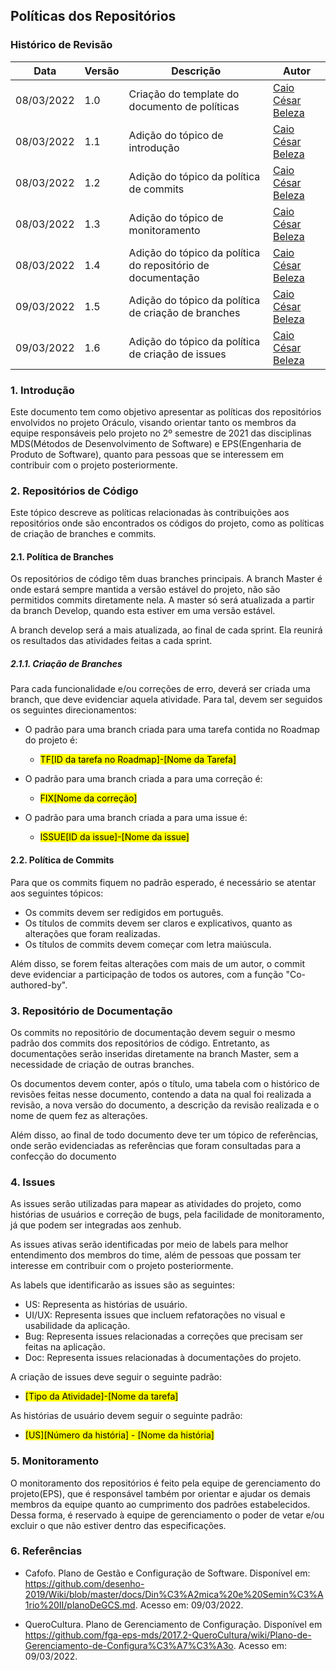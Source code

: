 ## Políticas dos Repositórios

### Histórico de Revisão

|Data|Versão|Descrição|Autor|
|--|--|--|--|
|08/03/2022|1.0| Criação do template do documento de políticas|[Caio César Beleza](github.com/Caiocbeleza)|
|08/03/2022|1.1| Adição do tópico de introdução | [Caio César Beleza](github.com/Caiocbeleza)|
|08/03/2022|1.2| Adição do tópico da política de commits | [Caio César Beleza](github.com/Caiocbeleza)|
|08/03/2022|1.3| Adição do tópico de monitoramento | [Caio César Beleza](github.com/Caiocbeleza)|
|08/03/2022|1.4| Adição do tópico da política do repositório de documentação | [Caio César Beleza](github.com/Caiocbeleza)|
|09/03/2022|1.5| Adição do tópico da política de criação de branches | [Caio César Beleza](github.com/Caiocbeleza)|
|09/03/2022|1.6| Adição do tópico da política de criação de issues | [Caio César Beleza](github.com/Caiocbeleza)|




### 1. Introdução

Este documento tem como objetivo apresentar as políticas dos repositórios envolvidos no projeto Oráculo, visando orientar tanto os membros da equipe responsáveis pelo projeto no 2º semestre de 2021 das disciplinas MDS(Métodos de Desenvolvimento de Software) e EPS(Engenharia de Produto de Software), quanto para pessoas que se interessem em contribuir com o projeto posteriormente.

### 2. Repositórios de Código

Este tópico descreve as políticas relacionadas às contribuições aos repositórios onde são encontrados os códigos do projeto, como as políticas de criação de branches e commits.


#### 2.1. Política de Branches

Os repositórios de código têm duas branches principais. A branch Master é onde estará sempre mantida a versão estável do projeto, não são permitidos commits diretamente nela. A master só será atualizada a partir da branch Develop, quando esta estiver em uma versão estável.

A branch develop será a mais atualizada, ao final de cada sprint. Ela reunirá os resultados das atividades feitas a cada sprint.


##### 2.1.1. Criação de Branches

Para cada funcionalidade e/ou correções de erro, deverá ser criada uma branch, que deve evidenciar aquela atividade. Para tal, devem ser seguidos os seguintes direcionamentos:

- O padrão para uma branch criada para uma tarefa contida no Roadmap do projeto é:

  - <mark> TF[ID da tarefa no Roadmap]-[Nome da Tarefa] </mark>


- O padrão para uma branch criada a para uma correção é:

  - <mark> FIX[Nome da correção] </mark>


- O padrão para uma branch criada a para uma issue é:

  - <mark> ISSUE[ID da issue]-[Nome da issue] </mark>



#### 2.2. Política de Commits

Para que os commits fiquem no padrão esperado, é necessário se atentar aos seguintes tópicos:

- Os commits devem ser redigidos em português.
- Os títulos de commits devem ser claros e explicativos, quanto as alterações que foram realizadas.
- Os títulos de commits devem começar com letra maiúscula.

Além disso, se forem feitas alterações com mais de um autor, o commit deve evidenciar a participação de todos os autores, com a função "Co-authored-by".



### 3. Repositório de Documentação

Os commits no repositório de documentação devem seguir o mesmo padrão dos commits dos repositórios de código. Entretanto, as documentações serão inseridas diretamente na branch Master, sem a necessidade de criação de outras branches.

Os documentos devem conter, após o título, uma tabela com o histórico de revisões feitas nesse documento, contendo a data na qual foi realizada a revisão, a nova versão do documento, a descrição da revisão realizada e o nome de quem fez as alterações.

Além disso, ao final de todo documento deve ter um tópico de referências, onde serão evidenciadas as referências que foram consultadas para a confecção do documento



### 4. Issues

As issues serão utilizadas para mapear as atividades do projeto, como histórias de usuários e correção de bugs, pela facilidade de monitoramento, já que podem ser integradas aos zenhub.

As issues ativas serão identificadas por meio de labels para melhor entendimento dos membros do time, além de pessoas que possam ter interesse em contribuir com o projeto posteriormente.

As labels que identificarão as issues são as seguintes:

- US: Representa as histórias de usuário.
- UI/UX: Representa issues que incluem refatorações no visual e usabilidade da aplicação.
- Bug: Representa issues relacionadas a correções que precisam ser feitas na aplicação.
- Doc: Representa issues relacionadas à documentações do projeto.


A criação de issues deve seguir o seguinte padrão:
- <mark> [Tipo da Atividade]-[Nome da tarefa] </mark>

As histórias de usuário devem seguir o seguinte padrão:
- <mark>[US][Número da história] - [Nome da história] </mark>


### 5. Monitoramento

O monitoramento dos repositórios é feito pela equipe de gerenciamento do projeto(EPS), que é responsável também por orientar e ajudar os demais membros da equipe quanto ao cumprimento dos padrões estabelecidos. Dessa forma, é reservado à equipe de gerenciamento o poder de vetar e/ou excluir o que não estiver dentro das especificações.  

### 6. Referências

- Cafofo. Plano de Gestão e Configuração de Software. Disponível em: https://github.com/desenho-2019/Wiki/blob/master/docs/Din%C3%A2mica%20e%20Semin%C3%A1rio%20II/planoDeGCS.md. Acesso em: 09/03/2022.

- QueroCultura. Plano de Gerenciamento de Configuração. Disponível em https://github.com/fga-eps-mds/2017.2-QueroCultura/wiki/Plano-de-Gerenciamento-de-Configura%C3%A7%C3%A3o. Acesso em: 09/03/2022.

